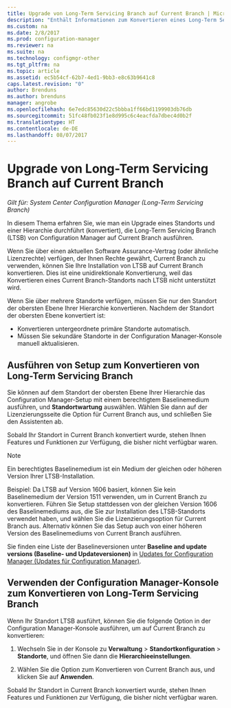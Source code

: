 ```yaml
---
title: Upgrade von Long-Term Servicing Branch auf Current Branch | Microsoft-Dokumentation
description: "Enthält Informationen zum Konvertieren eines Long-Term Servicing Branch-Standorts auf einen Current Branch-Standort."
ms.custom: na
ms.date: 2/8/2017
ms.prod: configuration-manager
ms.reviewer: na
ms.suite: na
ms.technology: configmgr-other
ms.tgt_pltfrm: na
ms.topic: article
ms.assetid: ec5b54cf-62b7-4ed1-9bb3-e8c63b9641c8
caps.latest.revision: "0"
author: Brenduns
ms.author: brenduns
manager: angrobe
ms.openlocfilehash: 6e7edc85630d22c5bbba1ff66bd1199903db76db
ms.sourcegitcommit: 51fc48fb023f1e8d995c6c4eacfda7dbec4d0b2f
ms.translationtype: HT
ms.contentlocale: de-DE
ms.lasthandoff: 08/07/2017
---
```

# <a name="upgrade-the-long-term-servicing-branch-to-the-current-branch"></a>Upgrade von Long-Term Servicing Branch auf Current Branch

*Gilt für: System Center Configuration Manager (Long-Term Servicing Branch)*

In diesem Thema erfahren Sie, wie man ein Upgrade eines Standorts und einer Hierarchie durchführt (konvertiert), die Long-Term Servicing Branch (LTSB) von Configuration Manager auf Current Branch ausführen.

Wenn Sie über einen aktuellen Software Assurance-Vertrag (oder ähnliche Lizenzrechte) verfügen, der Ihnen Rechte gewährt, Current Branch zu verwenden, können Sie Ihre Installation von LTSB auf Current Branch konvertieren.  Dies ist eine unidirektionale Konvertierung, weil das Konvertieren eines Current Branch-Standorts nach LTSB nicht unterstützt wird.

Wenn Sie über mehrere Standorte verfügen, müssen Sie nur den Standort der obersten Ebene Ihrer Hierarchie konvertieren. Nachdem der Standort der obersten Ebene konvertiert ist:
- Konvertieren untergeordnete primäre Standorte automatisch.
-   Müssen Sie sekundäre Standorte in der Configuration Manager-Konsole manuell aktualisieren.

## <a name="run-setup-to-convert-the-long-term-servicing-branch"></a>Ausführen von Setup zum Konvertieren von Long-Term Servicing Branch
Sie können auf dem Standort der obersten Ebene Ihrer Hierarchie das Configuration Manager-Setup mit einem berechtigtem Baselinemedium ausführen, und **Standortwartung** auswählen.  Wählen Sie dann auf der Lizenzierungsseite die Option für Current Branch aus, und schließen Sie den Assistenten ab.

Sobald Ihr Standort in Current Branch konvertiert wurde, stehen Ihnen Features und Funktionen zur Verfügung, die bisher nicht verfügbar waren.

> [!NOTE]  
> Ein berechtigtes Baselinemedium ist ein Medium der gleichen oder höheren Version Ihrer LTSB-Installation.

Beispiel: Da LTSB auf Version 1606 basiert, können Sie kein Baselinemedium der Version 1511 verwenden, um in Current Branch zu konvertieren. Führen Sie Setup stattdessen von der gleichen Version 1606 des Baselinemediums aus, die Sie zur Installation des LTSB-Standorts verwendet haben, und wählen Sie die Lizenzierungsoption für Current Branch aus.  Alternativ können Sie das Setup auch von einer höheren Version des Baselinemediums von Current Branch ausführen.

Sie finden eine Liste der Baselineversionen unter **Baseline and update versions (Baseline- und Updateversionen)** in [Updates for Configuration Manager (Updates für Configuration Manager)](/sccm/core/servers/manage/updates).

## <a name="use-the-configuration-manager-console-to-convert-the-long-term-servicing-branch"></a>Verwenden der Configuration Manager-Konsole zum Konvertieren von Long-Term Servicing Branch
Wenn Ihr Standort LTSB ausführt, können Sie die folgende Option in der Configuration Manager-Konsole ausführen, um auf Current Branch zu konvertieren:

 1. Wechseln Sie in der Konsole zu **Verwaltung** > **Standortkonfiguration** > **Standorte**, und öffnen Sie dann die **Hierarchieeinstellungen**.  

 2. Wählen Sie die Option zum Konvertieren von Current Branch aus, und klicken Sie auf **Anwenden**.  

Sobald Ihr Standort in Current Branch konvertiert wurde, stehen Ihnen Features und Funktionen zur Verfügung, die bisher nicht verfügbar waren.
